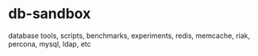 db-sandbox
==========

database tools, scripts, benchmarks, experiments, redis, memcache, riak, percona, mysql, ldap, etc
